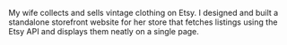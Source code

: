 <!--
title: Foxtown Vintage
website: http://foxtownvintage.com
keywords: [fashion, website, mobile, design, etsy]
start: 2014-05-21
end: 2014-05-28
-->

My wife collects and sells vintage clothing on Etsy. I designed and built a standalone storefront website for her store that fetches listings using the Etsy API and displays them neatly on a single page.
